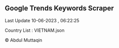 

## Google Trends Keywords Scraper 
 
Last Update 10-06-2023 , 06:22:25

Country List :
VIETNAM.json



© Abdul Muttaqin 

